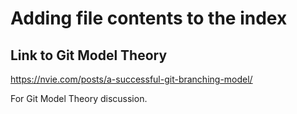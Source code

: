 # Adding file contents to the index

Link to Git Model Theory
-
https://nvie.com/posts/a-successful-git-branching-model/

For Git Model Theory discussion.
